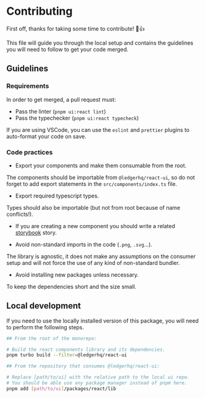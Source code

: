# Contributing

First off, thanks for taking some time to contribute! 🎉👍

This file will guide you through the local setup and contains the guidelines you will need
to follow to get your code merged.

## Guidelines

### Requirements

In order to get merged, a pull request must:

- Pass the linter (`pnpm ui:react lint`)
- Pass the typechecker (`pnpm ui:react typecheck`)

If you are using VSCode, you can use the `eslint` and `prettier` plugins to auto-format your code on save.

### Code practices

- Export your components and make them consumable from the root.

The components should be importable from `@ledgerhq/react-ui`, so do not forget to add export statements
in the `src/components/index.ts` file.

- Export required typescript types.

Types should also be importable (but not from root because of name conflicts!).

- If you are creating a new component you should write a related [storybook](https://storybook.js.org/) story.

- Avoid non-standard imports in the code (`.png`, `.svg`…).

The library is agnostic, it does not make any assumptions on the consumer setup and will not force the use of any kind of non-standard bundler.

- Avoid installing new packages unless necessary.

To keep the dependencies short and the size small.

## Local development

If you need to use the locally installed version of this package, you will need to perform the following steps.

```sh
## From the root of the monorepo:

# Build the react components library and its dependencies.
pnpm turbo build --filter=@ledgerhq/react-ui
```

```sh
## From the repository that consumes @ledgerhq/react-ui:

# Replace [path/to/ui] with the relative path to the local ui repo.
# You should be able use any package manager instead of pnpm here.
pnpm add [path/to/ui]/packages/react/lib
```
